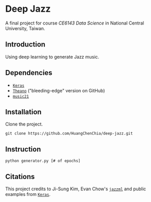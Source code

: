 # Deep Jazz

A final project for course _CE6143 Data Science_ in National Central University, Taiwan.

## Introduction

Using deep learning to generate Jazz music.

## Dependencies

* [`Keras`](https://keras.io/#installation)
* [`Theano`](http://deeplearning.net/software/theano/install.html#bleeding-edge-install-instructions) ("bleeding-edge" version on GitHub)
* [`music21`](http://web.mit.edu/music21/doc/installing/index.html)

## Installation

Clone the project.

``` shell
git clone https://github.com/HuangChenChia/deep-jazz.git
```

## Instruction

```
python generator.py [# of epochs]
```

## Citations
This project credits to Ji-Sung Kim, Evan Chow's [`jazzml`](https://github.com/evancchow/jazzml) and public examples from [`Keras`](https://github.com/keras-team/keras).
